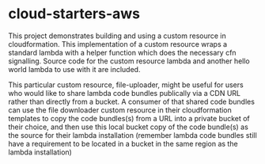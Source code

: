 # cloud-starters-aws

This project demonstrates building and using a custom resource in cloudformation. This implementation of a custom resource wraps a standard lambda with a helper function which does the necessary cfn signalling. Source code for the custom resource lambda and another hello world lambda to use with it are included.

This particular custom resource, file-uploader, might be useful for users who would like to share lambda code bundles publically via a CDN URL rather than directly from a bucket. A consumer of that shared code bundles can use the file downloader custom resource in their cloudformation templates to copy the code bundles(s) from a URL into a private bucket of their choice, and then use this local bucket copy of the code bundle(s) as the source for their lambda installation (remember lambda code bundles still have a requirement to be located in a bucket in the same region as the lambda installation)